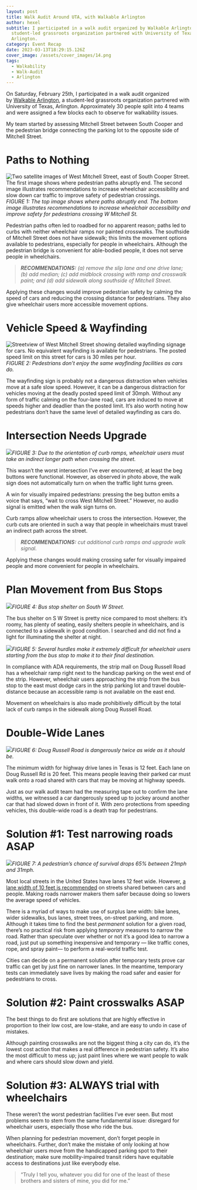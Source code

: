 ```yaml
---
layout: post
title: Walk Audit Around UTA, with Walkable Arlington
author: hexel
subtitle: I participated in a walk audit organized by Walkable Arlington, a
  student-led grassroots organization partnered with University of Texas,
  Arlington.
category: Event Recap
date: 2023-03-13T18:29:15.126Z
cover_image: /assets/cover_images/14.png
tags:
  - Walkability
  - Walk-Audit
  - Arlington
---
```

On Saturday, February 25th, I participated in a walk audit organized by [Walkable Arlington](https://walkablearlington.godaddysites.com/faq), a student-led grassroots organization partnered with University of Texas, Arlington. Approximately 30 people split into 4 teams and were assigned a few blocks each to observe for walkability issues.

My team started by assessing Mitchell Street between South Cooper and the pedestrian bridge connecting the parking lot to the opposite side of Mitchell Street.

# Paths to Nothing

![Two satellite images of West Mitchell Street, east of South Cooper Street. The first image shows where pedestrian paths abruptly end. The second image illustrates recommendations to increase wheelchair accessibility and slow down car traffic to improve safety of pedestrian crossings.](https://miro.medium.com/v2/resize:fit:1400/1*R-6LgPEwNm1gVDH5rQi98Q.jpeg)*FIGURE 1: The top image shows where paths abruptly end. The bottom image illustrates recommendations to increase wheelchair accessibility and improve safety for pedestrians crossing W Mitchell St.*

Pedestrian paths often led to roadbed for no apparent reason; paths led to curbs with neither wheelchair ramps nor painted crosswalks. The southside of Mitchell Street does not have sidewalk; this limits the movement options available to pedestrians, especially for people in wheelchairs. Although the pedestrian bridge is convenient for able-bodied people, it does not serve people in wheelchairs.

> ***RECOMMENDATIONS:** (a) remove the slip lane and one drive lane; (b) add median; (c) add midblock crossing with ramp and crosswalk paint; and (d) add sidewalk along southside of Mitchell Street.*

Applying these changes would improve pedestrian safety by calming the speed of cars and reducing the crossing distance for pedestrians. They also give wheelchair users more accessible movement options.

# Vehicle Speed & Wayfinding

![Streetview of West Mitchell Street showing detailed wayfinding signage for cars. No equivalent wayfinding is available for pedestrians. The posted speed limit on this street for cars is 30 miles per hour.](https://miro.medium.com/v2/resize:fit:1400/1*R6HlQOnUa_McTrHUiMT0_A.jpeg)*FIGURE 2: Pedestrians don’t enjoy the same wayfinding facilities as cars do.*

The wayfinding sign is probably not a dangerous distraction when vehicles move at a safe slow speed. However, it can be a dangerous distraction for vehicles moving at the deadly posted speed limit of 30mph. Without any form of traffic calming on the four-lane road, cars are induced to move at speeds higher and deadlier than the posted limit. It’s also worth noting how pedestrians don’t have the same level of detailed wayfinding as cars do.

# Intersection Needs Upgrade

![](https://miro.medium.com/v2/resize:fit:1400/1*78c2BmV4zwMScbyqMbTsrg.jpeg)*FIGURE 3: Due to the orientation of curb ramps, wheelchair users must take an indirect longer path when crossing the street.*

This wasn’t the worst intersection I’ve ever encountered; at least the beg buttons were functional. However, as observed in photo above, the walk sign does not automatically turn on when the traffic light turns green.

A win for visually impaired pedestrians: pressing the beg button emits a voice that says, “wait to cross West Mitchell Street.” However, no audio signal is emitted when the walk sign turns on.

Curb ramps allow wheelchair users to cross the intersection. However, the curb cuts are oriented in such a way that people in wheelchairs must travel an indirect path across the street.

> ***RECOMMENDATIONS:** cut additional curb ramps and upgrade walk signal.*

Applying these changes would making crossing safer for visually impaired people and more convenient for people in wheelchairs.

# Plan Movement from Bus Stops

![](https://miro.medium.com/v2/resize:fit:1400/1*328qadSdBi0VDguYe0j7yQ.png)*FIGURE 4: Bus stop shelter on South W Street.*

The bus shelter on S W Street is pretty nice compared to most shelters: it’s roomy, has plenty of seating, easily shelters people in wheelchairs, and is connected to a sidewalk in good condition. I searched and did not find a light for illuminating the shelter at night.

![](https://miro.medium.com/v2/resize:fit:1400/1*-3F-2bDiBX3A7U2fGYiq7w.jpeg)*FIGURE 5: Several hurdles make it extremely difficult for wheelchair users starting from the bus stop to make it to their final destination.*

In compliance with ADA requirements, the strip mall on Doug Russell Road has a wheelchair ramp right next to the handicap parking on the west end of the strip. However, wheelchair users approaching the strip from the bus stop to the east must dodge cars in the strip parking lot and travel double-distance because an accessible ramp is not available on the east end.

Movement on wheelchairs is also made prohibitively difficult by the total lack of curb ramps in the sidewalk along Doug Russell Road.

# Double-Wide Lanes

![](https://miro.medium.com/v2/resize:fit:1400/1*-dY93JEIHmZoW0tJug3nYw.jpeg)*FIGURE 6: Doug Russell Road is dangerously twice as wide as it should be.*

The minimum width for highway drive lanes in Texas is 12 feet. Each lane on Doug Russell Rd is 20 feet. This means people leaving their parked car must walk onto a road shared with cars that may be moving at highway speeds.

Just as our walk audit team had the measuring tape out to confirm the lane widths, we witnessed a car dangerously speed up to jockey around another car that had slowed down in front of it. With zero protections from speeding vehicles, this double-wide road is a death trap for pedestrians.

# Solution #1: Test narrowing roads ASAP

![](https://miro.medium.com/v2/resize:fit:1400/1*YLoRMQUhIPSDXpZMhQ8MpA.jpeg)*FIGURE 7: A pedestrian’s chance of survival drops 65% between 21mph and 31mph.*

Most local streets in the United States have lanes 12 feet wide. However, [a lane width of 10 feet is recommended](https://www.wri.org/insights/bigger-isnt-always-better-narrow-traffic-lanes-make-cities-safer) on streets shared between cars and people. Making roads narrower makers them safer because doing so lowers the average speed of vehicles.

There is a myriad of ways to make use of surplus lane width: bike lanes, wider sidewalks, bus lanes, street trees, on-street parking, and more. Although it takes time to find the best *permanent* solution for a given road, there’s no practical risk from applying *temporary* measures to narrow the road. Rather than speculate over whether or not it’s a good idea to narrow a road, just put up something inexpensive and temporary — like traffic cones, rope, and spray paint— to perform a real-world traffic test.

Cities can decide on a permanent solution after temporary tests prove car traffic can get by just fine on narrower lanes. In the meantime, temporary tests can immediately save lives by making the road safer and easier for pedestrians to cross.

# Solution #2: Paint crosswalks ASAP

The best things to do first are solutions that are highly effective in proportion to their low cost, are low-stake, and are easy to undo in case of mistakes.

Although painting crosswalks are not the biggest thing a city can do, it’s the lowest cost action that makes a real difference in pedestrian safety. It’s also the most difficult to mess up; just paint lines where we want people to walk and where cars should slow down and yield.

# Solution #3: ALWAYS trial with wheelchairs

These weren’t the worst pedestrian facilities I’ve ever seen. But most problems seem to stem from the same fundamental issue: disregard for wheelchair users, especially those who ride the bus.

When planning for pedestrian movement, don’t forget people in wheelchairs. Further, don’t make the mistake of only looking at how wheelchair users move from the handicapped parking spot to their destination; make sure mobility-impaired transit riders have equitable access to destinations just like everybody else.

> “Truly I tell you, whatever you did for one of the least of these brothers and sisters of mine, you did for me.”